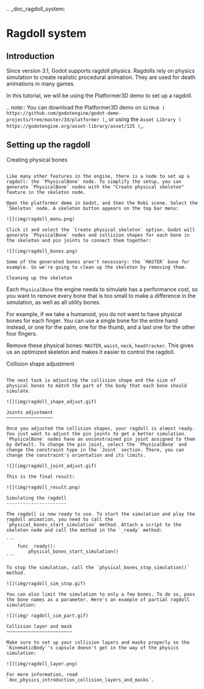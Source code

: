.. _doc_ragdoll_system:

Ragdoll system
==============

Introduction
------------

Since version 3.1, Godot supports ragdoll physics. Ragdolls rely on physics simulation to create realistic procedural animation. They are used for death animations in many games.

In this tutorial, we will be using the Platformer3D demo to set up a ragdoll.

.. note:: You can download the Platformer3D demo on `GitHub ( https://github.com/godotengine/godot-demo-projects/tree/master/3d/platformer )`_ or using the `Asset Library ( https://godotengine.org/asset-library/asset/125 )`_.

Setting up the ragdoll
----------------------

Creating physical bones
~~~~~~~~~~~~~~~~~~~~~~~

Like many other features in the engine, there is a node to set up a ragdoll: the `PhysicalBone` node. To simplify the setup, you can generate `PhysicalBone` nodes with the "Create physical skeleton" feature in the skeleton node.

Open the platformer demo in Godot, and then the Robi scene. Select the `Skeleton` node. A skeleton button appears on the top bar menu:

![](img/ragdoll_menu.png)

Click it and select the `Create physical skeleton` option. Godot will generate `PhysicalBone` nodes and collision shapes for each bone in the skeleton and pin joints to connect them together:

![](img/ragdoll_bones.png)

Some of the generated bones aren't necessary: the `MASTER` bone for example. So we're going to clean up the skeleton by removing them.

Cleaning up the skeleton
~~~~~~~~~~~~~~~~~~~~~~~~

Each `PhysicalBone` the engine needs to simulate has a performance cost, so you want to remove every bone that is too small to make a difference in the simulation, as well as all utility bones.

For example, if we take a humanoid, you do not want to have physical bones for each finger. You can use a single bone for the entire hand instead, or one for the palm, one for the thumb, and a last one for the other four fingers.

Remove these physical bones: `MASTER`, `waist`, `neck`, `headtracker`. This gives us an optimized skeleton and makes it easier to control the ragdoll.

Collision shape adjustment
~~~~~~~~~~~~~~~~~~~~~~~~~~

The next task is adjusting the collision shape and the size of physical bones to match the part of the body that each bone should simulate.

![](img/ragdoll_shape_adjust.gif)

Joints adjustment
~~~~~~~~~~~~~~~~~

Once you adjusted the collision shapes, your ragdoll is almost ready. You just want to adjust the pin joints to get a better simulation. `PhysicalBone` nodes have an unconstrained pin joint assigned to them by default. To change the pin joint, select the `PhysicalBone` and change the constraint type in the `Joint` section. There, you can change the constraint's orientation and its limits.

![](img/ragdoll_joint_adjust.gif)

This is the final result:

![](img/ragdoll_result.png)

Simulating the ragdoll
----------------------

The ragdoll is now ready to use. To start the simulation and play the ragdoll animation, you need to call the `physical_bones_start_simulation` method. Attach a script to the skeleton node and call the method in the `_ready` method:

```
    func _ready():
        physical_bones_start_simulation()
```

To stop the simulation, call the `physical_bones_stop_simulation()` method.

![](img/ragdoll_sim_stop.gif)

You can also limit the simulation to only a few bones. To do so, pass the bone names as a parameter. Here's an example of partial ragdoll simulation:

![](img/ ragdoll_sim_part.gif)

Collision layer and mask
~~~~~~~~~~~~~~~~~~~~~~~~

Make sure to set up your collision layers and masks properly so the `KinematicBody`'s capsule doesn't get in the way of the physics simulation:

![](img/ragdoll_layer.png)

For more information, read `doc_physics_introduction_collision_layers_and_masks`.
